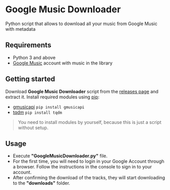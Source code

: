 # Google Music Downloader
Python script that allows to download all your music from Google Music with metadata

## Requirements
- Python 3 and above
- [Google Music](https://music.google.com) account with music in the library

## Getting started
Download **Google Music Downloader** script from the [releases page](https://github.com/madTeddy/gmusic-downloader/releases) and extract it.
Install required modules using [pip](https://pip.pypa.io/en/stable/installing/):
- [gmusicapi](https://github.com/simon-weber/gmusicapi) ```pip install gmusicapi```
- [tqdm](https://github.com/tqdm/tqdm) ```pip install tqdm```
> You need to install modules by yourself, because this is just a script without setup.

## Usage
- Execute **"GoogleMusicDownloader.py"** file.
- For the first time, you will need to login in your Google Account through a browser. Follow the instructions in the console to sign in to your account.
- After confirming the download of the tracks, they will start downloading to the **"downloads"** folder.
